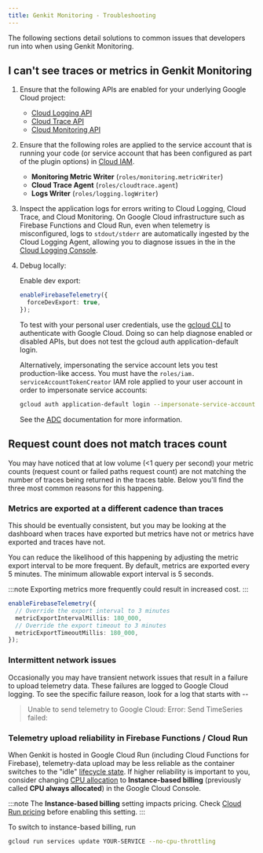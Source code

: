 ```yaml
---
title: Genkit Monitoring - Troubleshooting
---
```


The following sections detail solutions to common issues that developers run
into when using Genkit Monitoring.

## I can't see traces or metrics in Genkit Monitoring

1.  Ensure that the following APIs are enabled for your underlying Google Cloud project:
    - [Cloud Logging API](https://console.cloud.google.com/apis/library/logging.googleapis.com)
    - [Cloud Trace API](https://console.cloud.google.com/apis/library/cloudtrace.googleapis.com)
    - [Cloud Monitoring API](https://console.cloud.google.com/apis/library/monitoring.googleapis.com)
2.  Ensure that the following roles are applied to the service account that is running your code (or service account that has been configured as part of the plugin options) in [Cloud IAM](https://console.cloud.google.com/iam-admin/iam).
    - **Monitoring Metric Writer** (`roles/monitoring.metricWriter`)
    - **Cloud Trace Agent** (`roles/cloudtrace.agent`)
    - **Logs Writer** (`roles/logging.logWriter`)
3.  Inspect the application logs for errors writing to Cloud Logging, Cloud Trace, and Cloud Monitoring. On Google Cloud infrastructure such as Firebase Functions and Cloud Run, even when telemetry is misconfigured, logs to `stdout/stderr` are automatically ingested by the Cloud Logging Agent, allowing you to diagnose issues in the in the [Cloud Logging Console](https://console.cloud.google.com/logs).

4.  Debug locally:

    Enable dev export:

    ```typescript
    enableFirebaseTelemetry({
      forceDevExport: true,
    });
    ```

    To test with your personal user credentials, use the
    [gcloud CLI](https://cloud.google.com/sdk/docs/install) to authenticate with
    Google Cloud. Doing so can help diagnose enabled or disabled APIs, but does
    not test the gcloud auth application-default login.

    Alternatively, impersonating the service account lets you test
    production-like access. You must have the
    `roles/iam. serviceAccountTokenCreator` IAM role applied to your user account
    in order to impersonate service accounts:

    ```bash
    gcloud auth application-default login --impersonate-service-account <SERVICE_ACCT_EMAIL>
    ```

    See the
    [ADC](https://cloud.google.com/docs/authentication/set-up-adc-local-dev-environment)
    documentation for more information.

## Request count does not match traces count

You may have noticed that at low volume (<1 query per second) your metric counts (request count or failed paths request count) are not matching the number of traces being returned in the traces table. Below you'll find the three most common reasons for this happening.

### Metrics are exported at a different cadence than traces

This should be eventually consistent, but you may be looking at the dashboard when traces have exported but metrics have not or metrics have exported and traces have not.

You can reduce the likelihood of this happening by adjusting the metric export interval to be more frequent. By default, metrics are exported every 5 minutes. The minimum allowable export interval is 5 seconds.

:::note
Exporting metrics more frequently could result in increased cost.
:::

```typescript
enableFirebaseTelemetry({
  // Override the export interval to 3 minutes
  metricExportIntervalMillis: 180_000,
  // Override the export timeout to 3 minutes
  metricExportTimeoutMillis: 180_000,
});
```

### Intermittent network issues

Occasionally you may have transient network issues that result in a failure to upload telemetry data. These failures are logged to Google Cloud logging. To see the specific failure reason, look for a log that starts with --

> Unable to send telemetry to Google Cloud: Error: Send TimeSeries failed:

### Telemetry upload reliability in Firebase Functions / Cloud Run

When Genkit is hosted in Google Cloud Run (including Cloud Functions for
Firebase), telemetry-data upload may be less reliable as the container switches to the "idle"
[lifecycle state](https://cloud.google.com/blog/topics/developers-practitioners/lifecycle-container-cloud-run).
If higher reliability is important to you, consider changing
[CPU allocation](https://cloud.google.com/run/docs/configuring/cpu-allocation)
to **Instance-based billing** (previously called **CPU always allocated**) in the Google Cloud Console.

:::note
The **Instance-based billing** setting impacts pricing. Check [Cloud Run pricing](https://cloud.google.com/run/pricing) before enabling this setting.
:::

To switch to instance-based billing, run

```bash
gcloud run services update YOUR-SERVICE --no-cpu-throttling
```
